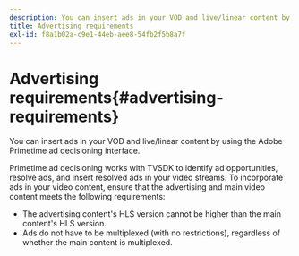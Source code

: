 ```yaml
---
description: You can insert ads in your VOD and live/linear content by using the Adobe Primetime ad decisioning interface.
title: Advertising requirements
exl-id: f8a1b02a-c9e1-44eb-aee8-54fb2f5b8a7f
---
```

# Advertising requirements{#advertising-requirements}

You can insert ads in your VOD and live/linear content by using the Adobe Primetime ad decisioning interface.

<!--<a id="section_4889E0ED7A4241D98E61AD6C846B84B6"></a>-->

Primetime ad decisioning works with TVSDK to identify ad opportunities, resolve ads, and insert resolved ads in your video streams. 
To incorporate ads in your video content, ensure that the advertising and main video content meets the following requirements:

* The advertising content's HLS version cannot be higher than the main content's HLS version. 
* Ads do not have to be multiplexed (with no restrictions), regardless of whether the main content is multiplexed.
